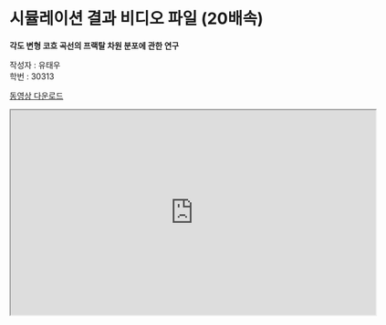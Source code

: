 # 시뮬레이션 결과 비디오 파일 (20배속)

**각도 변형 코흐 곡선의 프랙탈 차원 분포에 관한 연구**   
      
작성자 : 유태우     
학번 : 30313      

<a href="https://drive.google.com/file/d/1wtP7JkdQkMltbAArsHByOehTWZm87OZN/view?usp=sharing">동영상 다운로드</a>

<iframe src="https://drive.google.com/file/d/1wtP7JkdQkMltbAArsHByOehTWZm87OZN/preview" width="640" height="360" allow="autoplay"></iframe>
